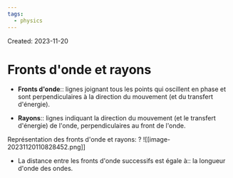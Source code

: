 ```yaml
---
tags:
  - physics
---
```

Created: 2023-11-20

# Fronts d'onde et rayons
- **Fronts d'onde**:: lignes joignant tous les points qui oscillent en phase et sont perpendiculaires à la direction du mouvement (et du transfert d'énergie).
<!--SR:!2023-12-11,3,150-->
- **Rayons**:: lignes indiquant la direction du mouvement (et le transfert d'énergie) de l'onde, perpendiculaires au front de l'onde.
<!--SR:!2023-12-13,5,164-->

Représentation des fronts d'onde et rayons:
?
![[image-20231120110828452.png]]
<!--SR:!2023-12-30,22,228-->

- La distance entre les fronts d'onde successifs est égale à:: la longueur d'onde des ondes.
<!--SR:!2023-12-22,16,208-->

